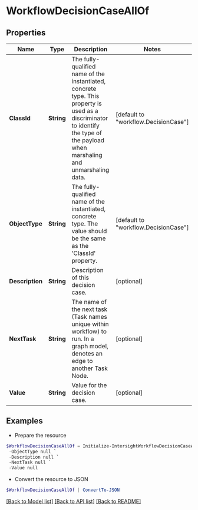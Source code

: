 # WorkflowDecisionCaseAllOf
## Properties

Name | Type | Description | Notes
------------ | ------------- | ------------- | -------------
**ClassId** | **String** | The fully-qualified name of the instantiated, concrete type. This property is used as a discriminator to identify the type of the payload when marshaling and unmarshaling data. | [default to "workflow.DecisionCase"]
**ObjectType** | **String** | The fully-qualified name of the instantiated, concrete type. The value should be the same as the &#39;ClassId&#39; property. | [default to "workflow.DecisionCase"]
**Description** | **String** | Description of this decision case. | [optional] 
**NextTask** | **String** | The name of the next task (Task names unique within workflow) to run.  In a graph model, denotes an edge to another Task Node. | [optional] 
**Value** | **String** | Value for the decision case. | [optional] 

## Examples

- Prepare the resource
```powershell
$WorkflowDecisionCaseAllOf = Initialize-IntersightWorkflowDecisionCaseAllOf  -ClassId null `
 -ObjectType null `
 -Description null `
 -NextTask null `
 -Value null
```

- Convert the resource to JSON
```powershell
$WorkflowDecisionCaseAllOf | ConvertTo-JSON
```

[[Back to Model list]](../README.md#documentation-for-models) [[Back to API list]](../README.md#documentation-for-api-endpoints) [[Back to README]](../README.md)

